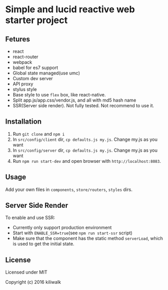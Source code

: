 Simple and lucid reactive web starter project
=================================

## Fetures
* react
* react-router
* webpack
* babel for es7 support
* Global state managed(use umc)
* Custom dev server
* API proxy
* stylus style
* Base style to use `flex` box, like react-native.
* Split app.js/app.css/vendor.js, and all with md5 hash name
* SSR(Server side render). Not fully tested. Not recommend to use it. 

## Installation
1. Run `git clone` and  `npm i`
2. In `src/config/client` dir, `cp defaults.js my.js`. Change my.js as you want
3. In `src/config/server` dir, `cp defaults.js my.js`. Change my.js as you want
4. Run `npm run start-dev` and open browser with `http://localhost:8083`.

## Usage
Add your own files in `components`, `store/routers`, `styles` dirs.

## Server Side Render
To enable and use SSR:

* Currently only support production environment
* Start with `ENABLE_SSR=true`(see `npm run start-ssr` script)
* Make sure that the component has the static method `serverLoad`, which is used to get the initial state.

## License

Licensed under MIT

Copyright (c) 2016 kiliwalk
